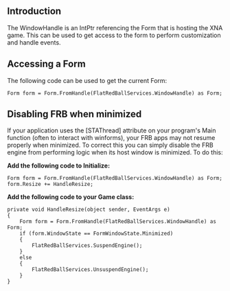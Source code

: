 ## Introduction

The WindowHandle is an IntPtr referencing the Form that is hosting the XNA game. This can be used to get access to the form to perform customization and handle events.

## Accessing a Form

The following code can be used to get the current Form:

    Form form = Form.FromHandle(FlatRedBallServices.WindowHandle) as Form;

## Disabling FRB when minimized

If your application uses the \[STAThread\] attribute on your program's Main function (often to interact with winforms), your FRB apps may not resume properly when minimized. To correct this you can simply disable the FRB engine from performing logic when its host window is minimized. To do this:

**Add the following code to Initialize:**

    Form form = Form.FromHandle(FlatRedBallServices.WindowHandle) as Form;
    form.Resize += HandleResize;

**Add the following code to your Game class:**

    private void HandleResize(object sender, EventArgs e)
    {
        Form form = Form.FromHandle(FlatRedBallServices.WindowHandle) as Form;
        if (form.WindowState == FormWindowState.Minimized)
        {
            FlatRedBallServices.SuspendEngine();
        }
        else
        {
            FlatRedBallServices.UnsuspendEngine();
        }
    }
